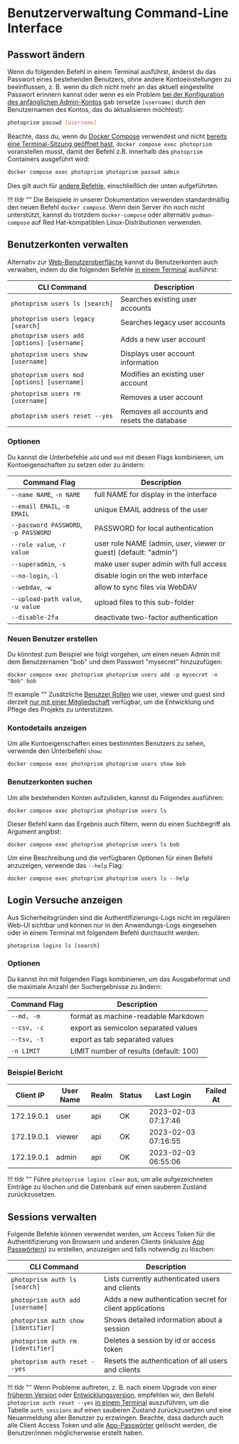 # Benutzerverwaltung Command-Line Interface

## Passwort ändern

Wenn du folgenden Befehl in einem Terminal ausführst, änderst du das Passwort eines bestehenden Benutzers, ohne andere Kontoeinstellungen zu beeinflussen, z. B. wenn du dich nicht mehr an das aktuell eingestellte Passwort erinnern kannst oder wenn es ein Problem [bei der Konfiguration des anfänglichen Admin-Kontos](https://docs.photoprism.app/getting-started/config-options/#authentication) gab (ersetze `[username]` durch den Benutzernamen des Kontos, das du aktualisieren möchtest):

```bash
photoprism passwd [username]
```

Beachte, dass du, wenn du [Docker Compose](https://docs.photoprism.app/getting-started/docker-compose/#command-line-interface) verwendest und nicht [bereits eine Terminal-Sitzung geöffnet hast](https://docs.photoprism.app/getting-started/docker-compose/#opening-a-terminal), `docker compose exec photoprism` voranstellen musst, damit der Befehl z.B. innerhalb des `photoprism` Containers ausgeführt wird:

```bash
docker compose exec photoprism photoprism passwd admin
```

Dies gilt auch für [andere Befehle](https://docs.photoprism.app/getting-started/docker-compose/#examples), einschließlich der unten aufgeführten.

!!! tldr ""
    Die Beispiele in unserer Dokumentation verwenden standardmäßig den neuen Befehl `docker compose`. Wenn dein Server ihn noch nicht unterstützt, kannst du trotzdem `docker-compose` oder alternativ `podman-compose` auf Red Hat-kompatiblen Linux-Distributionen verwenden.

## Benutzerkonten verwalten

Alternativ zur [Web-Benutzeroberfläche](index.md) kannst du Benutzerkonten auch verwalten, indem du die folgenden Befehle [in einem Terminal](https://docs.photoprism.app/getting-started/docker-compose/#command-line-interface) ausführst:

| CLI Command                                 | Description                                  |
|---------------------------------------------|----------------------------------------------|
| `photoprism users ls [search]`              | Searches existing user accounts              |
| `photoprism users legacy [search]`          | Searches legacy user accounts                |
| `photoprism users add [options] [username]` | Adds a new user account                      |
| `photoprism users show [username]`          | Displays user account information            |
| `photoprism users mod [options] [username]` | Modifies an existing user account            |
| `photoprism users rm [username]`            | Removes a user account                       |
| `photoprism users reset --yes`              | Removes all accounts and resets the database |

### Optionen

Du kannst die Unterbefehle `add` und `mod` mit diesen Flags kombinieren, um Kontoeigenschaften zu setzen oder zu ändern:

| Command Flag                         | Description                                                      |
|--------------------------------------|------------------------------------------------------------------|
| `--name NAME`, `-n NAME`             | full NAME for display in the interface                           |
| `--email EMAIL`, `-m EMAIL`          | unique EMAIL address of the user                                 |
| `--password PASSWORD`, `-p PASSWORD` | PASSWORD for local authentication                                |
| `--role value`, `-r value`           | user role NAME (admin, user, viewer or guest) (default: "admin") |
| `--superadmin`, `-s`                 | make user super admin with full access                           |
| `--no-login`, `-l`                   | disable login on the web interface                               |
| `--webdav`, `-w`                     | allow to sync files via WebDAV                                   |
| `--upload-path value`, `-u value`    | upload files to this sub-folder                                  |
| `--disable-2fa`                      | deactivate two-factor authentication                             |

### Neuen Benutzer erstellen

Du könntest zum Beispiel wie folgt vorgehen, um einen neuen Admin mit dem Benutzernamen "bob" und dem Passwort "mysecret" hinzuzufügen:

```
docker compose exec photoprism photoprism users add -p mysecret -n "Bob" bob
```

!!! example ""
    Zusätzliche [Benutzer Rollen](roles.md) wie user, viewer und guest sind derzeit [nur mit einer Mitgliedschaft](https://www.photoprism.app/editions#compare) verfügbar, um die Entwicklung und Pflege des Projekts zu unterstützen.

### Kontodetails anzeigen

Um alle Kontoeigenschaften eines bestimmten Benutzers zu sehen, verwende den Unterbefehl `show`:

```
docker compose exec photoprism photoprism users show bob
```

### Benutzerkonten suchen

Um alle bestehenden Konten aufzulisten, kannst du Folgendes ausführen:

```
docker compose exec photoprism photoprism users ls
```

Dieser Befehl kann das Ergebnis auch filtern, wenn du einen Suchbegriff als Argument angibst:

```
docker compose exec photoprism photoprism users ls bob
```

Um eine Beschreibung und die verfügbaren Optionen für einen Befehl anzuzeigen, verwende das `--help` Flag:

```
docker compose exec photoprism photoprism users ls --help
```

## Login Versuche anzeigen

Aus Sicherheitsgründen sind die Authentifizierungs-Logs nicht im regulären Web-UI sichtbar und können nur in den Anwendungs-Logs eingesehen oder in einem Terminal mit folgendem Befehl durchsucht werden:
```
photoprism logins ls [search]
```

### Optionen

Du kannst ihn mit folgenden Flags kombinieren, um das Ausgabeformat und die maximale Anzahl der Suchergebnisse zu ändern:

| Command Flag | Description                            |
|--------------|----------------------------------------|
| `--md, -m `  | format as machine-readable Markdown    |
| `--csv, -c`  | export as semicolon separated values   |
| `--tsv, -t`  | export as tab separated values         |
| `-n LIMIT`   | LIMIT number of results (default: 100) |

### Beispiel Bericht

| Client IP  | User Name | Realm | Status |     Last Login      | Failed At |
|------------|-----------|-------|--------|---------------------|-----------|
| 172.19.0.1 | user      | api   | OK     | 2023-02-03 07:17:46 |           |
| 172.19.0.1 | viewer    | api   | OK     | 2023-02-03 07:16:55 |           |
| 172.19.0.1 | admin     | api   | OK     | 2023-02-03 06:55:06 |           |

!!! tldr ""
    Führe `photoprism logins clear` aus, um alle aufgezeichneten Einträge zu löschen und die Datenbank auf einen sauberen Zustand zurückzusetzen.

## Sessions verwalten

Folgende Befehle können verwendet werden, um Access Token für die Authentifizierung von Browsern und anderen Clients (inklusive [App Passwörtern](2fa.md#schritt-3-app-passwörter)) zu erstellen, anzuzeigen und falls notwendig zu löschen:

| CLI Command                         | Description                                              |
|-------------------------------------|----------------------------------------------------------|
| `photoprism auth ls [search]`       | Lists currently authenticated users and clients          |
| `photoprism auth add [username]`    | Adds a new authentication secret for client applications |
| `photoprism auth show [identifier]` | Shows detailed information about a session               |
| `photoprism auth rm [identifier]`   | Deletes a session by id or access token                  |
| `photoprism auth reset --yes`       | Resets the authentication of all users and clients       |

!!! tldr ""
    Wenn Probleme auftreten, z. B. nach einem Upgrade von einer [früheren Version](https://docs.photoprism.app/release-notes/) oder [Entwicklungsversion](https://docs.photoprism.app/getting-started/updates/#development-preview), empfehlen wir, den Befehl `photoprism auth reset --yes` [in einem Terminal](https://docs.photoprism.app/getting-started/docker-compose/#command-line-interface) auszuführen, um die Tabelle `auth_sessions` auf einen sauberen Zustand zurückzusetzen und eine Neuanmeldung aller Benutzer zu erzwingen. Beachte, dass dadurch auch alle Client Access Token und alle [App-Passwörter](2fa.md#schritt-3-app-passwörter) gelöscht werden, die Benutzer/innen möglicherweise erstellt haben.